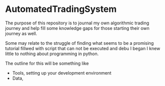 # AutomatedTradingSystem

The purpose of this repository is to journal 
 my own algorithmic trading journey and 
help fill some knowledge gaps for those 
starting their own journey as well. 

Some may relate to the struggle of 
finding what seems to be a promising
 tutorial fillwed with script that 
can not be executed and debu
I began
I knew little to nothing about programming
in python. 
 

The outline for this will be something like
- Tools, setting up your development environment
- Data, 


